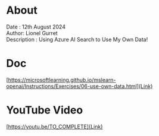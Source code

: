 # About
Date : 12th August 2024  
Author: Lionel Gurret  
Description : Using Azure AI Search to Use My Own Data!

# Doc
[https://microsoftlearning.github.io/mslearn-openai/Instructions/Exercises/06-use-own-data.html](Link)

# YouTube Video
[https://youtu.be/TO_COMPLETE](Link)
